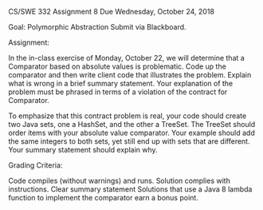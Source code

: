 CS/SWE 332 Assignment 8 
Due Wednesday, October 24, 2018

Goal: Polymorphic Abstraction 
Submit via Blackboard. 

Assignment:

In the in-class exercise of Monday, October 22, we will determine that a Comparator based on absolute values is problematic. Code up the comparator and then write client code that illustrates the problem. Explain what is wrong in a brief summary statement. Your explanation of the problem must be phrased in terms of a violation of the contract for Comparator.

To emphasize that this contract problem is real, your code should create two Java sets, one a HashSet, and the other a TreeSet. The TreeSet should order items with your absolute value comparator. Your example should add the same integers to both sets, yet still end up with sets that are different. Your summary statement should explain why. 

Grading Criteria:

Code compiles (without warnings) and runs.
Solution complies with instructions.
Clear summary statement
Solutions that use a Java 8 lambda function to implement the comparator earn a bonus point.
